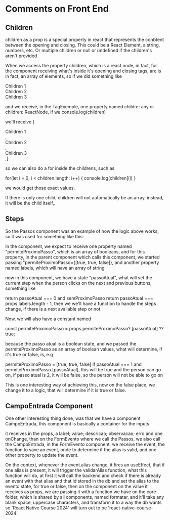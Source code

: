 # Comments on Front End

## Children

children as a prop is a special property in react that represents the conbtent between the opening and closing. This could
be a React Element, a string, numbers, etc. Or multiple children or null or undefined if the children's aren't provided

When we access the property children, which is a react node, in fact, for the component receiving what's inside it's opening
and closing tags, are is in fact, an array of elements, so if we did something like

<TagExample> 
  <div>Children 1</Children1>
  <div>Children 2</Children1>
  <div>Children 3</Children1>
</TagExample>

and we receive, in the TagExemple, one property named childre: any or children: ReactNode, if we console.log(children)

we'll receive [<div>Children 1</div>, <div>Children 2</div>, <div>Children 3</div>,]

so we can also do a for inside the childrens, such as

for(let i = 0; i < children.length; i++) {
  console.log(children[i])
}

we would get those exact values.

If there is only one child, children will not automatically be an array, instead, it will be the child itself,.

## Steps

So the Passos component was an example of how the logic above works, so it was used for something like this:

In the component, we expect to receive one property named "permiteProximoPasso", which is an array of booleans, and for
this property, in the parent component which calls this component, we started passing "permiteProximoPasso={[true, true, false]},
and another property named labels, which will have an array of string

now in this component, we have a state "passoAtual", what will set the current step when the person clicks on the next and
previous buttons, something like

return passoAtual === 0 and semProximoPasso return passoAtual === props.labels.length - 1, then we we'll have a function
to handle the steps change, if there is a next available step or not.

Now, we will also have a constant named

const permiteProximoPasso = props.permiteProximoPasso?.[passoAtual] ?? true;

because the passo atual is a boolean state, and we passed the permiteProximoPasso as an array of  boolean values, what will
determine, if it's true or false, is, e.g

permiteProximoPasso = [true, true, false]
if passoAtual === 1 and permiteProximoPasso.[passoAtual], this will be true and the person can go on, if passo atual is
2, it will be false, so the person will not be able to go on

This is one interesting way of achieving this, now on the false place, we change it to a logic, that will determine if it
is true or false.

## CampoEntrada Component

One other interesting thing done, was that we have a component CampoEntrada, this component is basically a container for
the inputs

it receives in the props, a label; value; descricao; observacao; erro and one onChange, than on the FormEvento where we call
the Passos, we also call the CampoEntrada, in the FormEvento component, we receive the event, the function to save an event,
onde to determine if the alias is valid, and one other property to update the event.

On the context, whenever the event.alias change, it fires an useEffect, that if one alias is present, it will trigger the
validarAlias function, what this function will do, at first it will call the backend and check if there is already an event
with that alias and that id stored in the db and set the alias to the evento state, for true or false, then on the component
on the value it receives as props, we are passing it with a function we have on the core folder, which is shared by all 
components, named formatar, and it'll take any blank space, uppercase characters, and transform it to a way the db wants
so 'React Native Course 2024' will turn out to be 'react-native-course-2024'.



















## 